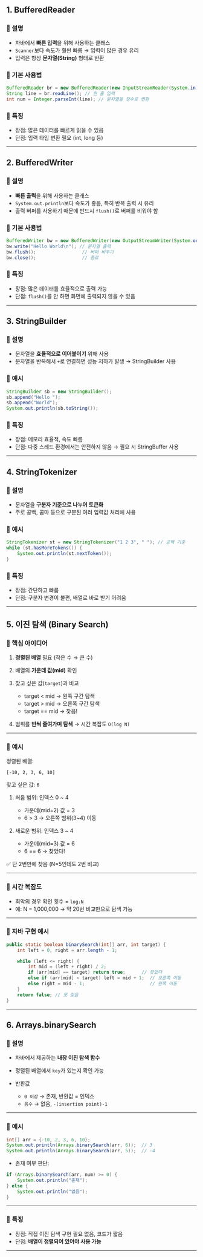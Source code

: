 ## 1. BufferedReader

### 📌 설명

* 자바에서 **빠른 입력**을 위해 사용하는 클래스
* `Scanner`보다 속도가 훨씬 빠름 → 입력이 많은 경우 유리
* 입력은 항상 **문자열(String)** 형태로 반환

### 📌 기본 사용법

```java
BufferedReader br = new BufferedReader(new InputStreamReader(System.in));
String line = br.readLine(); // 한 줄 입력
int num = Integer.parseInt(line); // 문자열을 정수로 변환
```

### 📌 특징

* 장점: 많은 데이터를 빠르게 읽을 수 있음
* 단점: 입력 타입 변환 필요 (int, long 등)

---

## 2. BufferedWriter

### 📌 설명

* **빠른 출력**을 위해 사용하는 클래스
* `System.out.println`보다 속도가 좋음, 특히 반복 출력 시 유리
* 출력 버퍼를 사용하기 때문에 반드시 `flush()`로 버퍼를 비워야 함

### 📌 기본 사용법

```java
BufferedWriter bw = new BufferedWriter(new OutputStreamWriter(System.out));
bw.write("Hello World\n"); // 문자열 출력
bw.flush();                 // 버퍼 비우기
bw.close();                 // 종료
```

### 📌 특징

* 장점: 많은 데이터를 효율적으로 출력 가능
* 단점: `flush()`를 안 하면 화면에 출력되지 않을 수 있음

---

## 3. StringBuilder

### 📌 설명

* 문자열을 **효율적으로 이어붙이기** 위해 사용
* 문자열을 반복해서 `+`로 연결하면 성능 저하가 발생 → StringBuilder 사용

### 📌 예시

```java
StringBuilder sb = new StringBuilder();
sb.append("Hello ");
sb.append("World");
System.out.println(sb.toString());
```

### 📌 특징

* 장점: 메모리 효율적, 속도 빠름
* 단점: 다중 스레드 환경에서는 안전하지 않음 → 필요 시 StringBuffer 사용

---

## 4. StringTokenizer

### 📌 설명

* 문자열을 **구분자 기준으로 나누어 토큰화**
* 주로 공백, 콤마 등으로 구분된 여러 입력값 처리에 사용

### 📌 예시

```java
StringTokenizer st = new StringTokenizer("1 2 3", " "); // 공백 기준
while (st.hasMoreTokens()) {
    System.out.println(st.nextToken());
}
```

### 📌 특징

* 장점: 간단하고 빠름
* 단점: 구분자 변경이 불편, 배열로 바로 받기 어려움

---

## 5. 이진 탐색 (Binary Search)

### 📌 핵심 아이디어

1. **정렬된 배열** 필요 (작은 수 → 큰 수)
2. 배열의 **가운데 값(mid)** 확인
3. 찾고 싶은 값(`target`)과 비교

   * target < mid → 왼쪽 구간 탐색
   * target > mid → 오른쪽 구간 탐색
   * target == mid → 찾음!
4. 범위를 **반씩 줄여가며 탐색** → 시간 복잡도 `O(log N)`

---

### 📌 예시

정렬된 배열:

```
[-10, 2, 3, 6, 10]
```

찾고 싶은 값: `6`

1. 처음 범위: 인덱스 0 \~ 4

   * 가운데(mid=2) 값 = 3
   * 6 > 3 → 오른쪽 범위(3\~4) 이동

2. 새로운 범위: 인덱스 3 \~ 4

   * 가운데(mid=3) 값 = 6
   * 6 == 6 → 찾았다!

✅ 단 2번만에 찾음 (N=5인데도 2번 비교)

---

### 📌 시간 복잡도

* 최악의 경우 확인 횟수 = `log₂N`
* 예: N = 1,000,000 → 약 20번 비교만으로 탐색 가능

---

### 📌 자바 구현 예시

```java
public static boolean binarySearch(int[] arr, int target) {
    int left = 0, right = arr.length - 1;

    while (left <= right) {
        int mid = (left + right) / 2;
        if (arr[mid] == target) return true;      // 찾았다
        else if (arr[mid] < target) left = mid + 1;  // 오른쪽 이동
        else right = mid - 1;                        // 왼쪽 이동
    }
    return false; // 못 찾음
}
```

---

## 6. Arrays.binarySearch

### 📌 설명

* 자바에서 제공하는 **내장 이진 탐색 함수**
* 정렬된 배열에서 `key`가 있는지 확인 가능
* 반환값

  * `0 이상` → 존재, 반환값 = 인덱스
  * `음수` → 없음, `-(insertion point)-1`

---

### 📌 예시

```java
int[] arr = {-10, 2, 3, 6, 10};
System.out.println(Arrays.binarySearch(arr, 6));  // 3
System.out.println(Arrays.binarySearch(arr, 5));  // -4
```

* 존재 여부 판단:

```java
if (Arrays.binarySearch(arr, num) >= 0) {
    System.out.println("존재");
} else {
    System.out.println("없음");
}
```

---

### 📌 특징

* 장점: 직접 이진 탐색 구현 필요 없음, 코드가 짧음
* 단점: **배열이 정렬되어 있어야 사용 가능**

---
